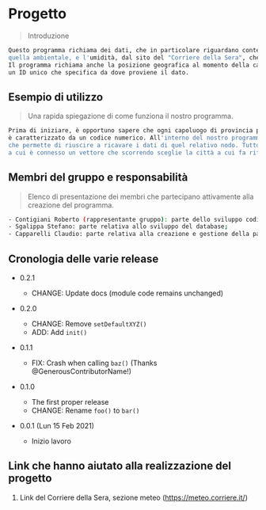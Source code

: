 # Progetto

> Introduzione


```sh
Questo programma richiama dei dati, che in particolare riguardano contenuto volumetrico dell'acqua, la temperatura del suolo,
quella ambientale, e l'umidità, dal sito del "Corriere della Sera", che li ha memorizzati e li classifica in base alla città.
Il programma richiama anche la posizione geografica al momento della cattura dei dati (latitudine e longitudine), insieme ad
un ID unico che specifica da dove proviene il dato.
```

## Esempio di utilizzo

> Una rapida spiegazione di come funziona il nostro programma.


```sh
Prima di iniziare, è opportuno sapere che ogni capoluogo di provincia presente nella lista del "Corriere della Sera" 
è caratterizzato da un codice numerico. All'interno del nostro programma python abbiamo realizzato una funzione "URL",
che permette di riuscire a ricavare i dati di quel relativo nodo. Tutto questo è possibile grazie alla funzione "node_code",
a cui è connesso un vettore che scorrendo sceglie la città a cui fa riferimento il codice.
```


## Membri del gruppo e responsabilità

> Elenco di presentazione dei membri che partecipano attivamente alla creazione del programma.


```sh
- Contigiani Roberto (rappresentante gruppo): parte dello sviluppo codice e connessione al relativo database;
- Sgalippa Stefano: parte relativa allo sviluppo del database;
- Capparelli Claudio: parte relativa alla creazione e gestione della pagina GitHub, creazione del file README.md
```

## Cronologia delle varie release

* 0.2.1
    * CHANGE: Update docs (module code remains unchanged)
* 0.2.0
    * CHANGE: Remove `setDefaultXYZ()`
    * ADD: Add `init()`
* 0.1.1
    * FIX: Crash when calling `baz()` (Thanks @GenerousContributorName!)
    
* 0.1.0

    * The first proper release
    * CHANGE: Rename `foo()` to `bar()`
    
* 0.0.1 (Lun 15 Feb 2021)

    * Inizio lavoro


## Link che hanno aiutato alla realizzazione del progetto

1. Link del Corriere della Sera, sezione meteo (https://meteo.corriere.it/)
